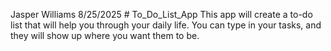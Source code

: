 Jasper Williams 8/25/2025 # To_Do_List_App
This app will create a to-do list that will help you through your daily life. You can type in your tasks, and they will show up where you want them to be.
